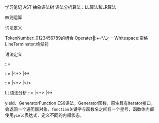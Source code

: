 学习笔记
AST 抽象语法树
语法分析算法：LL算法和LR算法

四则运算

词法定义

TokenNumber:.0123456789的组合
Operater:+-*/之一
Whitespace:空格
LineTerminator:终结符

语法定义

<Expression> ::=
<AdditiveExpression><EOF>

<AdditiveExpression> ::=
  <MultiplicativeExpression>
  |<AdditiveExpression><+><MultiplicativeExpression>
  |<AdditiveExpression><-><MultiplicativeExpression>

  <MultiplicativeExpression> ::=
    <Number>
    |<MultiplicativeExpression><*><Number>
    |<MultiplicativeExpression></><Number>

LL语法分析
<AdditiveExpression> ::=
  <MultiplicativeExpression>
  |<AdditiveExpression><+><MultiplicativeExpression>
  |<AdditiveExpression><-><MultiplicativeExpression>

yield、GeneratorFunction
ES6语法，Generator函数，原生具有Iterator接口，会返回一个遍历器对象，`function`关键字与函数名之间有一个星号，函数体内部使用`yield`表达式，定义不同的内部状态。